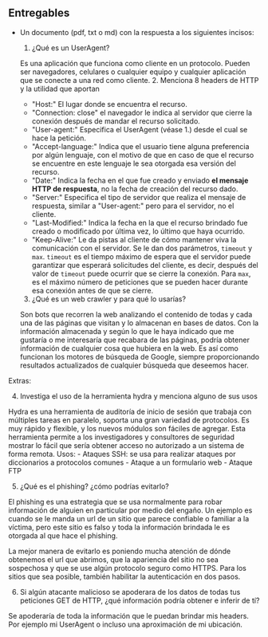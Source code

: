 ## Entregables

- Un documento (pdf, txt o md) con la respuesta a los siguientes incisos:
  1. ¿Qué es un UserAgent?
  
  Es una aplicación que funciona como cliente en un protocolo. Pueden ser navegadores, celulares o cualquier equipo y cualquier aplicación que se conecte a una red como cliente.
  2. Menciona 8 headers de HTTP y la utilidad que aportan
  * "Host:" El lugar donde se encuentra el recurso.
  * "Connection: close" el navegador le indica al servidor que cierre la conexión después de mandar el recurso solicitado. 
  * "User-agent:" Especifica el UserAgent (véase 1.) desde el cual se hace la petición.
  * "Accept-language:" Indica que el usuario tiene alguna preferencia por algún lenguaje, con el motivo de que en caso de que el recurso se encuentre en este lenguaje le sea otorgada esa versión del recurso.
  * "Date:" Indica la fecha en el que fue creado y enviado **el mensaje HTTP de respuesta**, no la fecha de creación del recurso dado.
  * "Server:" Especifica el tipo de servidor que realiza el mensaje de respuesta, similar a "User-agent:" pero para el servidor, no el cliente.
  * "Last-Modified:" Indica la fecha en la que el recurso brindado fue creado o modificado por última vez, lo último que haya ocurrido.
  * "Keep-Alive:" Le da pistas al cliente de cómo mantener viva la comunicación con el servidor. Se le dan dos parámetros, `timeout` y `max`. `timeout` es el tiempo máximo de espera que el servidor puede garantizar que esperará solicitudes del cliente, es decir, después del valor de `timeout` puede ocurrir que se cierre la conexión. Para `max`, es el máximo número de peticiones que se pueden hacer durante esa conexión antes de que se cierre.
  
  3. ¿Qué es un web crawler y para qué lo usarías?
  
  Son bots que recorren la web analizando el contenido de todas y cada una de las páginas que visitan y lo almacenan en bases de datos.
  Con la información almacenada y según lo que le haya indicado que me gustaría o me interesaría que recabara de las páginas, podría obtener información de cualquier cosa que hubiera en la web. Es así como funcionan los motores de búsqueda de Google, siempre proporcionando resultados actualizados de cualquier búsqueda que deseemos hacer.

Extras:

  4. Investiga el uso de la herramienta hydra y menciona alguno de sus usos
  
  Hydra es una herramienta de auditoría de inicio de sesión que trabaja con múltiples tareas en paralelo, soporta una gran variedad de protocolos. Es muy rápido y flexible, y los nuevos módulos son fáciles de agregar. Esta herramienta permite a los investigadores y consultores de seguridad mostrar lo fácil que sería obtener acceso no autorizado a un sistema de forma remota.
    Usos:
    - Ataques SSH: se usa para realizar ataques por diccionarios a protocolos comunes
    - Ataque a un formulario web
    - Ataque FTP
    
  5. ¿Qué es el phishing? ¿cómo podrías evitarlo?
  
  El phishing es una estrategia que se usa normalmente para robar información de alguien en particular por medio del engaño. Un ejemplo es cuando se le manda un url de un sitio que parece confiable o familiar a la víctima, pero este sitio es falso y toda la información brindada le es otorgada al que hace el phishing.
  
  La mejor manera de evitarlo es poniendo mucha atención de dónde obtenemos el url que abrimos, que la apariencia del sitio no sea sospechosa y que se use algún protocolo seguro como HTTPS. Para los sitios que sea posible, también habilitar la autenticación en dos pasos.
  
  6. Si algún atacante malicioso se apoderara de los datos de todas tus peticiones GET de HTTP, ¿qué información podría obtener e inferir de tí?
  
  Se apoderaría de toda la información que le puedan brindar mis headers. Por ejemplo mi UserAgent o incluso una aproximación de mi ubicación.
  

